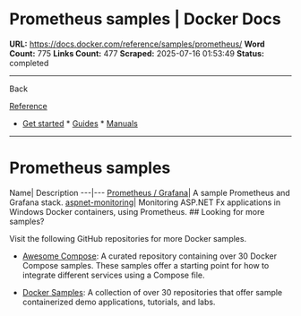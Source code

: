 # Prometheus samples | Docker Docs

**URL:** https://docs.docker.com/reference/samples/prometheus/
**Word Count:** 775
**Links Count:** 477
**Scraped:** 2025-07-16 01:53:49
**Status:** completed

---

Back

[Reference](https://docs.docker.com/reference/)

  * [Get started](https://docs.docker.com/get-started/)   * [Guides](https://docs.docker.com/guides/)   * [Manuals](https://docs.docker.com/manuals/)

* * *

# Prometheus samples

Name| Description   ---|---   [Prometheus / Grafana](https://github.com/docker/awesome-compose/tree/master/prometheus-grafana)| A sample Prometheus and Grafana stack.   [aspnet-monitoring](https://github.com/dockersamples/aspnet-monitoring)| Monitoring ASP.NET Fx applications in Windows Docker containers, using Prometheus.      ## Looking for more samples?

Visit the following GitHub repositories for more Docker samples.

  * [Awesome Compose](https://github.com/docker/awesome-compose): A curated repository containing over 30 Docker Compose samples. These samples offer a starting point for how to integrate different services using a Compose file.

  * [Docker Samples](https://github.com/dockersamples?q=&type=all&language=&sort=stargazers): A collection of over 30 repositories that offer sample containerized demo applications, tutorials, and labs.